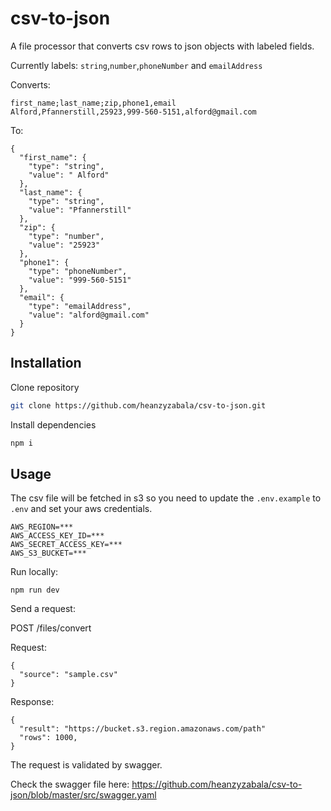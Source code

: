 # csv-to-json

A file processor that converts csv rows to json objects with labeled fields.

Currently labels: `string`,`number`,`phoneNumber` and `emailAddress`

Converts:
```
first_name;last_name;zip,phone1,email
Alford,Pfannerstill,25923,999-560-5151,alford@gmail.com
```
To:
```
{
  "first_name": {
    "type": "string",
    "value": " Alford"
  },
  "last_name": {
    "type": "string",
    "value": "Pfannerstill"
  },
  "zip": {
    "type": "number",
    "value": "25923"
  },
  "phone1": {
    "type": "phoneNumber",
    "value": "999-560-5151"
  },
  "email": {
    "type": "emailAddress",
    "value": "alford@gmail.com"
  }
}
```


## Installation
Clone repository
```bash
git clone https://github.com/heanzyzabala/csv-to-json.git
```

Install dependencies
```bash
npm i
```

## Usage

The csv file will be fetched in s3 so you need to update the `.env.example` to `.env` and set your aws credentials. 
```
AWS_REGION=***
AWS_ACCESS_KEY_ID=***
AWS_SECRET_ACCESS_KEY=***
AWS_S3_BUCKET=***
```

Run locally:
```
npm run dev
```

Send a request:

POST /files/convert

Request:
```
{
  "source": "sample.csv"
}
```
Response:
```
{
  "result": "https://bucket.s3.region.amazonaws.com/path"
  "rows": 1000,
}
```

The request is validated by swagger.

Check the swagger file here: https://github.com/heanzyzabala/csv-to-json/blob/master/src/swagger.yaml


